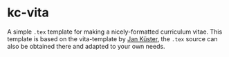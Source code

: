 # kc-vita

A simple `.tex` template for making a nicely-formatted curriculum vitae. This template is based on the vita-template by [Jan Küster](https://github.com/jankapunkt), the `.tex` source can also be obtained there and adapted to your own needs.
